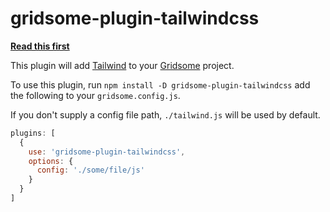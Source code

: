 # gridsome-plugin-tailwindcss

[**Read this first**](https://www.brandonpittman.net/tailwind-purge-config)

This plugin will add [Tailwind](http://tailwindcss.com) to your
[Gridsome](http://gridsome.org) project.

To use this plugin, run `npm install -D gridsome-plugin-tailwindcss` add the following to your `gridsome.config.js`.

If you don't supply a config file path, `./tailwind.js` will be used by default.

```javascript
plugins: [
  {
    use: 'gridsome-plugin-tailwindcss',
    options: {
      config: './some/file/js'
    }
  }
]
```

